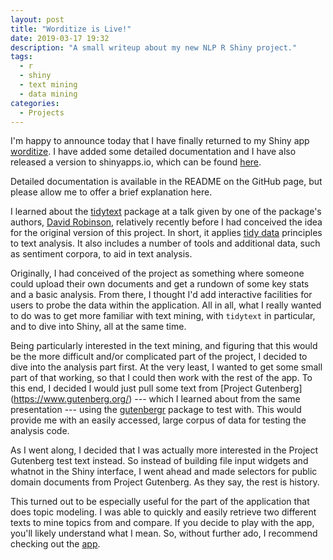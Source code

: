 ```yaml
---
layout: post
title: "Worditize is Live!"
date: 2019-03-17 19:32
description: "A small writeup about my new NLP R Shiny project."
tags:
  - r
  - shiny
  - text mining
  - data mining
categories:
  - Projects
---
```


I'm happy to announce today that I have finally returned to my Shiny app
[worditize](https://github.com/progdrum/worditize). I have added some detailed
documentation and I have also released a version to shinyapps.io, which
can be found [here](https://progdrum.shinyapps.io/worditize/).

Detailed documentation is available in the README on the GitHub page, but please
allow me to offer a brief explanation here.

I learned about the [tidytext](https://www.tidytextmining.com/) package
at a talk given by one of the package's authors, [David Robinson](http://varianceexplained.org/),
relatively recently before I had conceived the idea for the original version of
this project. In short, it applies [tidy data](https://en.wikipedia.org/wiki/Tidy_data)
principles to text analysis. It also includes a number of tools and additional
data, such as sentiment corpora, to aid in text analysis.

Originally, I had conceived of the project as something where someone could
upload their own documents and get a rundown of some key stats and a
basic analysis. From there, I thought I'd add interactive facilities for users
to probe the data within the application. All in all, what I really
wanted to do was to get more familiar with text mining, with `tidytext` in
particular, and to dive into Shiny, all at the same time.

Being particularly interested in the text mining, and figuring that this would
be the more difficult and/or complicated part of the project, I decided to dive
into the analysis part first. At the very least, I wanted to get some small
part of that working, so that I could then work with the rest of the app. To
this end, I decided I would just pull some text from [Project Gutenberg] (https://www.gutenberg.org/)
--- which I learned about from the same presentation --- using the [gutenbergr](https://github.com/ropensci/gutenbergr)
package to test with. This would provide me with an easily accessed, large
corpus of data for testing the analysis code.

As I went along, I decided that I was actually more interested in the Project
Gutenberg test text instead. So instead of building file input widgets and
whatnot in the Shiny interface, I went ahead and made selectors for public
domain documents from Project Gutenberg. As they say, the rest is history.

This turned out to be especially useful for the part of the application that
does topic modeling. I was able to quickly and easily retrieve two different
texts to mine topics from and compare. If you decide to play with the app,
you'll likely understand what I mean. So, without further ado, I recommend
checking out the [app](https://progdrum.shinyapps.io/worditize/).

